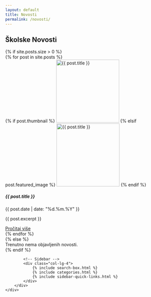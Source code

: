 ```yaml
---
layout: default
title: Novosti
permalink: /novosti/
---
```


<!-- Page Banner -->
<div class="page-banner bg-primary py-4">
    <div class="container">
        <div class="row">
            <div class="col-12 text-center">
                <h2 class="text-white mb-0">Školske Novosti</h2>
            </div>
        </div>
    </div>
</div>

<!-- News Content -->
<div class="main-content py-5">
    <div class="container">
        <div class="row">
            <!-- Main Content Area -->
            <div class="col-lg-8">
                {% if site.posts.size > 0 %}
                <div class="row">
                    {% for post in site.posts %}
                    <div class="col-md-6 col-lg-4 mb-4">
                        <div class="card h-100">
                            {% if post.thumbnail %}
                            <img src="{{ post.thumbnail | relative_url }}" class="card-img-top" alt="{{ post.title }}" style="height: 200px; object-fit: cover;">
                            {% elsif post.featured_image %}
                            <img src="{{ post.featured_image | relative_url }}" class="card-img-top" alt="{{ post.title }}" style="height: 200px; object-fit: cover;">
                            {% endif %}
                            <div class="card-body">
                                <h5 class="card-title">{{ post.title }}</h5>
                                <p class="card-text text-muted small"><i class="far fa-calendar-alt me-1"></i> {{ post.date | date: "%d.%m.%Y" }}</p>
                                <p class="card-text">{{ post.excerpt }}</p>
                            </div>
                            <div class="card-footer bg-white border-top-0">
                                <a href="{{ post.url | relative_url }}" class="btn btn-sm btn-primary">Pročitaj više</a>
                            </div>
                        </div>
                    </div>
                    {% endfor %}
                </div>
                {% else %}
                <div class="alert alert-info">
                    Trenutno nema objavljenih novosti.
                </div>
                {% endif %}
            </div>

            <!-- Sidebar -->
            <div class="col-lg-4">
                {% include search-box.html %}
                {% include categories.html %}
                {% include sidebar-quick-links.html %}
            </div>
        </div>
    </div>

</div>
